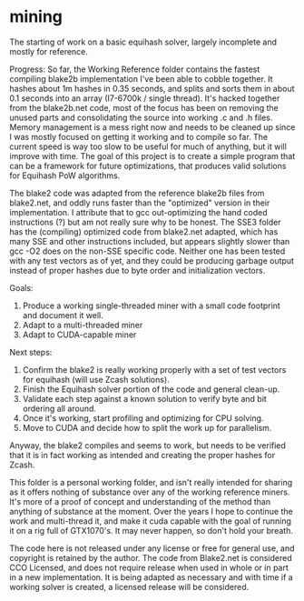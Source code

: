 # mining
The starting of work on a basic equihash solver, largely incomplete and mostly for reference.

Progress:
So far, the Working Reference folder contains the fastest compiling blake2b implementation I've been able to cobble together.   It hashes about 1m hashes in 0.35 seconds, and splits and sorts them in about 0.1 seconds into an array (I7-6700k / single thread).   It's hacked together from the blake2b.net code, most of the focus has been on removing the unused parts and consolidating the source into working .c and .h files.  Memory management is a mess right now and needs to be cleaned up since I was mostly focused on getting it working and to compile so far.  The current speed is way too slow to be useful for much of anything, but it will improve with time.   The goal of this project is to create a simple program that can be a framework for future optimizations, that produces valid solutions for Equihash PoW algorithms.

The blake2 code was adapted from the reference blake2b files from blake2.net, and oddly runs faster than the "optimized" version in their implementation.   I attribute that to gcc out-optimizing the hand coded instructions (?) but am not really sure why to be honest.   The SSE3 folder has the (compiling) optimized code from blake2.net adapted, which has many SSE and other instructions included, but appears slightly slower than gcc -O2 does on the non-SSE specific code.   Neither one has been tested with any test vectors as of yet, and they could be producing garbage output instead of proper hashes due to byte order and initialization vectors.

Goals:
1) Produce a working single-threaded miner with a small code footprint and document it well.
2) Adapt to a multi-threaded miner
3) Adapt to CUDA-capable miner

Next steps:
1) Confirm the blake2 is really working properly with a set of test vectors for equihash (will use Zcash solutions).
2) Finish the Equihash solver portion of the code and general clean-up.
3) Validate each step against a known solution to verify byte and bit ordering all around.
5) Once it's working, start profiling and optimizing for CPU solving.
6) Move to CUDA and decide how to split the work up for parallelism.

Anyway, the blake2 compiles and seems to work, but needs to be verified that it is in fact working as intended and creating the proper hashes for Zcash.

This folder is a personal working folder, and isn't really intended for sharing as it offers nothing of substance over any of the working reference miners.  It's more of a proof of concept and understanding of the method than anything of substance at the moment.  Over the years I hope to continue the work and multi-thread it, and make it cuda capable with the goal of running it on a rig full of GTX1070's.   It may never happen, so don't hold your breath.

The code here is not released under any license or free for general use, and copyright is retained by the author.  The code from Blake2.net is considered CCO Licensed, and does not require release when used in whole or in part in a new implementation.  It is being adapted as necessary and with time if a working solver is created, a licensed release will be considered.
